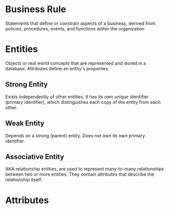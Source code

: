 # Business Rule
Statements that define or constrain aspects of a business, derived from policies, procedures, events, and functions within the organization

# Entities
Objects or real world concepts that are represented and stored in a database. Attributes define an entity's properties.

## Strong Entity
Exists independently of other entities. It has its own unique identifier (primary identifier), which distinguishes each copy of the entity from each other. 

## Weak Entity
Depends on a strong (parent) entity. Does not own its own primary identifier.

## Associative Entity
AKA relationship entities, are used to represent many-to-many relationships between two or more entities. They contain attributes that describe the relationship itself.

# Attributes
